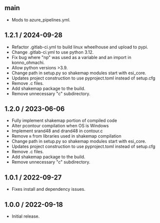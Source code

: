 ## main
 - Mods to azure_pipelines.yml.

## 1.2.1 / 2024-09-28

 - Refactor .gitlab-ci.yml to build linux wheelhouse and upload to pypi.
 - Change .gitlab-ci.yml to use python 3.12.
 - Fix bug where "np" was used as a variable and an import in konno_ohmachi.
 - Allow python versions >3.9.
 - Change path in setup.py so shakemap modules start with esi_core.
 - Updates project construction to use pyproject.toml instead of setup.cfg
 - Remove .c files.
 - Add shakemap package to the build.
 - Remove unnecessary "c" subdirectory.

## 1.2.0 / 2023-06-06

- Fully implement shakemap portion of compiled code
- Alter pcontour compilation when OS is Windows
- Implement srand48 and drand48 in contour.c
- Remove `m` from libraries used in shakemap compilation
- Change path in setup.py so shakemap modules start with esi_core.
- Updates project construction to use pyproject.toml instead of setup.cfg
- Remove .c files.
- Add shakemap package to the build.
- Remove unnecessary "c" subdirectory.

## 1.0.1 / 2022-09-27

- Fixes install and dependency issues.

## 1.0.0 / 2022-09-18

- Initial release.
